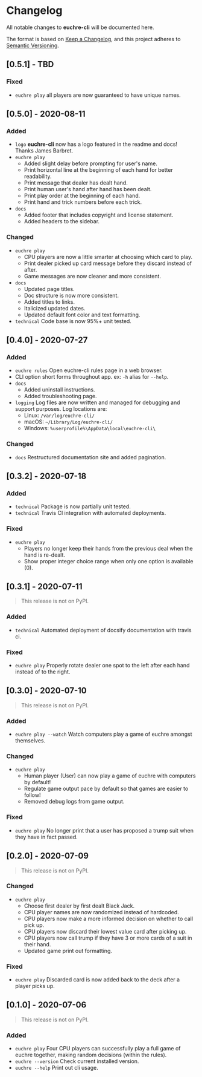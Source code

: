 # Changelog

All notable changes to **euchre-cli** will be documented here.

The format is based on
[Keep a Changelog](https://keepachangelog.com/en/1.0.0/ "Keep a Changelog"),
and this project adheres to
[Semantic Versioning](https://semver.org/spec/v2.0.0.html "Semantic Versioning").

## [0.5.1] - TBD

### Fixed

- `euchre play` all players are now guaranteed to have unique names.

## [0.5.0] - 2020-08-11

### Added

- `logo` **euchre-cli** now has a logo featured in the readme and docs! Thanks James
    Barbret.
- `euchre play`
  - Added slight delay before prompting for user's name.
  - Print horizontal line at the beginning of each hand for better readability.
  - Print message that dealer has dealt hand.
  - Print human user's hand after hand has been dealt.
  - Print play order at the beginning of each hand.
  - Print hand and trick numbers before each trick.
- `docs`
  - Added footer that includes copyright and license statement.
  - Added headers to the sidebar.

### Changed

- `euchre play`
  - CPU players are now a little smarter at choosing which card to play.
  - Print dealer picked up card message before they discard instead of after.
  - Game messages are now cleaner and more consistent.
- `docs`
  - Updated page titles.
  - Doc structure is now more consistent.
  - Added titles to links.
  - Italicized updated dates.
  - Updated default font color and text formatting.
- `technical` Code base is now 95%+ unit tested.

## [0.4.0] - 2020-07-27

### Added

- `euchre rules` Open euchre-cli rules page in a web browser.
- CLI option short forms throughout app. ex: `-h` alias for `--help`.
- `docs`
  - Added uninstall instructions.
  - Added troubleshooting page.
- `logging` Log files are now written and managed for debugging and support
    purposes. Log locations are:
  - Linux: `/var/log/euchre-cli/`
  - macOS: `~/Library/Log/euchre-cli/`
  - Windows: `%userprofile%\AppData\local\euchre-cli\`

### Changed

- `docs` Restructured documentation site and added pagination.

## [0.3.2] - 2020-07-18

### Added

- `technical` Package is now partially unit tested.
- `technical` Travis CI integration with automated deployments.

### Fixed

- `euchre play`
  - Players no longer keep their hands from the previous deal when the hand is re-dealt.
  - Show proper integer choice range when only one option is available (0).

## [0.3.1] - 2020-07-11

> This release is not on PyPI.

### Added

- `technical` Automated deployment of docsify documentation with travis ci.

### Fixed

- `euchre play` Properly rotate dealer one spot to the left after each hand
    instead of to the right.

## [0.3.0] - 2020-07-10

> This release is not on PyPI.

### Added

- `euchre play --watch` Watch computers play a game of euchre amongst themselves.

### Changed

- `euchre play`
  - Human player (User) can now play a game of euchre with computers by default!
  - Regulate game output pace by default so that games are easier to follow!
  - Removed debug logs from game output.

### Fixed

- `euchre play` No longer print that a user has proposed a trump suit when
    they have in fact passed.

## [0.2.0] - 2020-07-09

> This release is not on PyPI.

### Changed

- `euchre play`
  - Choose first dealer by first dealt Black Jack.
  - CPU player names are now randomized instead of hardcoded.
  - CPU players now make a more informed decision on whether to call pick up.
  - CPU players now discard their lowest value card after picking up.
  - CPU players now call trump if they have 3 or more cards of a suit in their hand.
  - Updated game print out formatting.

### Fixed

- `euchre play` Discarded card is now added back to the deck after a player
    picks up.

## [0.1.0] - 2020-07-06

> This release is not on PyPI.

### Added

- `euchre play` Four CPU players can successfully play a full game of euchre
    together, making random decisions (within the rules).
- `euchre --version` Check current installed version.
- `euchre --help` Print out cli usage.
